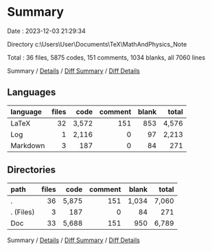 # Summary

Date : 2023-12-03 21:29:34

Directory c:\\Users\\User\\Documents\\TeX\\MathAndPhysics_Note

Total : 36 files,  5875 codes, 151 comments, 1034 blanks, all 7060 lines

Summary / [Details](details.md) / [Diff Summary](diff.md) / [Diff Details](diff-details.md)

## Languages
| language | files | code | comment | blank | total |
| :--- | ---: | ---: | ---: | ---: | ---: |
| LaTeX | 32 | 3,572 | 151 | 853 | 4,576 |
| Log | 1 | 2,116 | 0 | 97 | 2,213 |
| Markdown | 3 | 187 | 0 | 84 | 271 |

## Directories
| path | files | code | comment | blank | total |
| :--- | ---: | ---: | ---: | ---: | ---: |
| . | 36 | 5,875 | 151 | 1,034 | 7,060 |
| . (Files) | 3 | 187 | 0 | 84 | 271 |
| Doc | 33 | 5,688 | 151 | 950 | 6,789 |

Summary / [Details](details.md) / [Diff Summary](diff.md) / [Diff Details](diff-details.md)